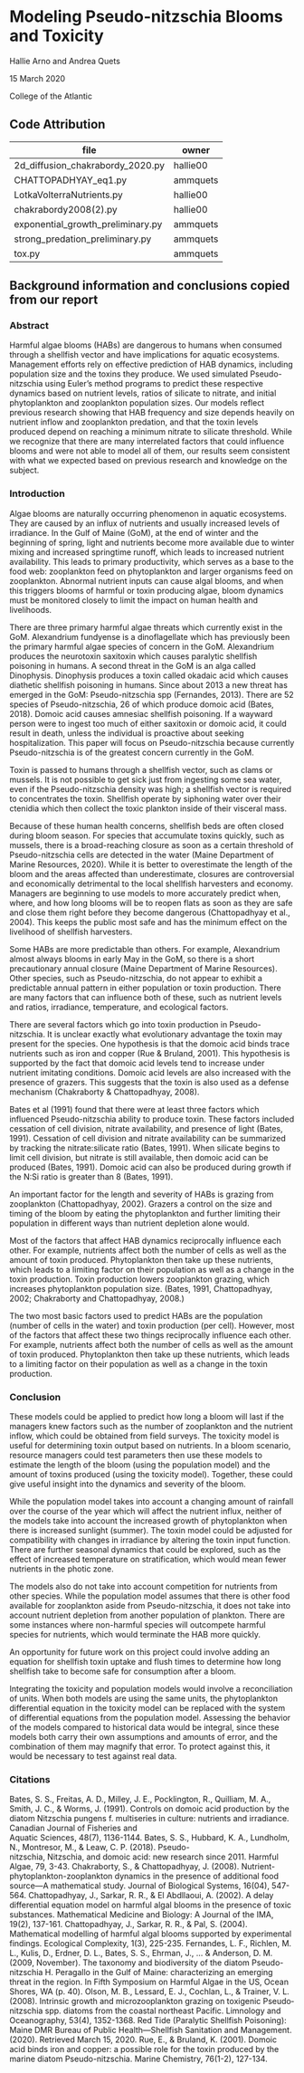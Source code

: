 # Modeling Pseudo-nitzschia Blooms and Toxicity
Hallie Arno and Andrea Quets

15 March 2020

College of the Atlantic

## Code Attribution
file                              | owner
----------------------------------|--------------
2d_diffusion_chakrabordy_2020.py  | hallie00 
CHATTOPADHYAY_eq1.py              | ammquets 
LotkaVolterraNutrients.py         | hallie00
chakrabordy2008(2).py             | hallie00
exponential_growth_preliminary.py | ammquets
strong_predation_preliminary.py   | ammquets
tox.py                            | ammquets

## Background information and conclusions copied from our report
### Abstract
Harmful algae blooms (HABs) are dangerous to humans when consumed through a shellfish vector and have implications for aquatic ecosystems. Management efforts rely on effective prediction of HAB dynamics, including population size and the toxins they produce. We used simulated Pseudo-nitzschia using Euler’s method programs to predict these respective dynamics based on nutrient levels, ratios of silicate to nitrate, and initial phytoplankton and zooplankton population sizes. Our models reflect previous research showing that HAB frequency and size depends heavily on nutrient inflow and zooplankton predation, and that the toxin levels produced depend on reaching a minimum nitrate to silicate threshold. While we recognize that there are many interrelated factors that could influence blooms and were not able to model all of them, our results seem consistent with what we expected based on previous research and knowledge on the subject. 

### Introduction
Algae blooms are naturally occurring phenomenon in aquatic ecosystems. They are caused by an influx of nutrients and usually increased levels of irradiance. In the Gulf of Maine (GoM), at the end of winter and the beginning of spring, light and nutrients become more available due to winter mixing and increased springtime runoff, which leads to increased nutrient availability. This leads to primary productivity, which serves as a base to the food web: zooplankton feed on phytoplankton and larger organisms feed on zooplankton. Abnormal nutrient inputs can cause algal blooms, and when this triggers blooms of harmful or toxin producing algae, bloom dynamics must be monitored closely to limit the impact on human health and livelihoods. 

There are three primary harmful algae threats which currently exist in the GoM.  Alexandrium fundyense is a dinoflagellate which has previously been the primary harmful algae species of concern in the GoM. Alexandrium produces the neurotoxin saxitoxin which causes paralytic shellfish poisoning in humans. A second threat in the GoM is an alga called Dinophysis. Dinophysis produces a toxin called okadaic acid which causes diathetic shellfish poisoning in humans. Since about 2013 a new threat has emerged in the GoM: Pseudo-nitzschia spp (Fernandes, 2013). There are 52 species of Pseudo-nitzschia, 26 of which produce domoic acid (Bates, 2018). Domoic acid causes amnesiac shellfish poisoning. If a wayward person were to ingest too much of either saxitoxin or domoic acid, it could result in death, unless the individual is proactive about seeking hospitalization. This paper will focus on Pseudo-nitzschia because currently Pseudo-nitzschia is of the greatest concern currently in the GoM. 

Toxin is passed to humans through a shellfish vector, such as clams or mussels. It is not possible to get sick just from ingesting some sea water, even if the Pseudo-nitzschia density was high; a shellfish vector is required to concentrates the toxin. Shellfish operate by siphoning water over their ctenidia which then collect the toxic plankton inside of their visceral mass.

Because of these human health concerns, shellfish beds are often closed during bloom season. For species that accumulate toxins quickly, such as mussels, there is a broad-reaching closure as soon as a certain threshold of Pseudo-nitzschia cells are detected in the water (Maine Department of Marine Resources, 2020). While it is better to overestimate the length of the bloom and the areas affected than underestimate, closures are controversial and economically detrimental to the local shellfish harvesters and economy. Managers are beginning to use models to more accurately predict when, where, and how long blooms will be to reopen flats as soon as they are safe and close them right before they become dangerous (Chattopadhyay et al., 2004). This keeps the public most safe and has the minimum effect on the livelihood of shellfish harvesters. 

Some HABs are more predictable than others. For example, Alexandrium almost always blooms in early May in the GoM, so there is a short precautionary annual closure (Maine Department of Marine Resources). Other species, such as Pseudo-nitzschia, do not appear to exhibit a predictable annual pattern in either population or toxin production. There are many factors that can influence both of these, such as nutrient levels and ratios, irradiance, temperature, and ecological factors.  

There are several factors which go into toxin production in Pseudo-nitzschia. It is unclear exactly what evolutionary advantage the toxin may present for the species. One hypothesis is that the domoic acid binds trace nutrients such as iron and copper (Rue & Bruland, 2001). This hypothesis is supported by the fact that domoic acid levels tend to increase under nutrient imitating conditions. Domoic acid levels are also increased with the presence of grazers. This suggests that the toxin is also used as a defense mechanism (Chakraborty & Chattopadhyay, 2008). 

Bates et al (1991) found that there were at least three factors which influenced Pseudo-nitzschia ability to produce toxin. These factors included cessation of cell division, nitrate availability, and presence of light (Bates, 1991). Cessation of cell division and nitrate availability can be summarized by tracking the nitrate:silicate ratio (Bates, 1991). When silicate begins to limit cell division, but nitrate is still available, then domoic acid can be produced (Bates, 1991). Domoic acid can also be produced during growth if the N:Si ratio is greater than 8 (Bates, 1991). 

An important factor for the length and severity of HABs is grazing from zooplankton (Chattopadhyay, 2002). Grazers a control on the size and timing of the bloom by eating the phytoplankton and further limiting their population in different ways than nutrient depletion alone would. 

Most of the factors that affect HAB dynamics reciprocally influence each other. For example, nutrients affect both the number of cells as well as the amount of toxin produced. Phytoplankton then take up these nutrients, which leads to a limiting factor on their population as well as a change in the toxin production. Toxin production lowers zooplankton grazing, which increases phytoplankton population size. (Bates, 1991, Chattopadhyay, 2002; Chakraborty and Chattopadhyay, 2008.)

The two most basic factors used to predict HABs are the population (number of cells in the water) and toxin production (per cell). However, most of the factors that affect these two things reciprocally influence each other. For example, nutrients affect both the number of cells as well as the amount of toxin produced. Phytoplankton then take up these nutrients, which leads to a limiting factor on their population as well as a change in the toxin production.

### Conclusion

These models could be applied to predict how long a bloom will last if the managers knew factors such as the number of zooplankton and the nutrient inflow, which could be obtained from field surveys. The toxicity model is useful for determining toxin output based on nutrients. In a bloom scenario, resource managers could test parameters then use these models to estimate the length of the bloom (using the population model) and the amount of toxins produced (using the toxicity model). Together, these could give useful insight into the dynamics and severity of the bloom. 

While the population model takes into account a changing amount of rainfall over the course of the year which will affect the nutrient influx, neither of the models take into account the increased growth of phytoplankton when there is increased sunlight (summer). The toxin model could be adjusted for compatibility with changes in irradiance by altering the toxin input function. There are further seasonal dynamics that could be explored, such as the effect of increased temperature on stratification, which would mean fewer nutrients in the photic zone. 

The models also do not take into account competition for nutrients from other species. While the population model assumes that there is other food available for zooplankton aside from Pseudo-nitzschia, it does not take into account nutrient depletion from another population of plankton. There are some instances where non-harmful species will outcompete harmful species for nutrients, which would terminate the HAB more quickly. 

An opportunity for future work on this project could involve adding an equation for shellfish toxin uptake and flush times to determine how long shellfish take to become safe for consumption after a bloom. 

Integrating the toxicity and population models would involve a reconciliation of units. When both models are using the same units, the phytoplankton differential equation in the toxicity model can be replaced with the system of differential equations from the population model. Assessing the behavior of the models compared to historical data would be integral, since these models both carry their own assumptions and amounts of error, and the combination of them may magnify that error. To protect against this, it would be necessary to test against real data. 

### Citations
Bates, S. S., Freitas, A. D., Milley, J. E., Pocklington, R., Quilliam, M. A., Smith, J. C., & 
	Worms, J. (1991). Controls on domoic acid production by the diatom Nitzschia pungens f. 
	multiseries in culture: nutrients and irradiance. Canadian Journal of Fisheries and 	
	Aquatic Sciences, 48(7), 1136-1144.
Bates, S. S., Hubbard, K. A., Lundholm, N., Montresor, M., & Leaw, C. P. (2018). Pseudo-	
	nitzschia, Nitzschia, and domoic acid: new research since 2011. Harmful Algae, 79, 3-43.
Chakraborty, S., & Chattopadhyay, J. (2008). Nutrient-phytoplankton-zooplankton 
	dynamics in the presence of additional food source—A mathematical study. Journal of 
	Biological Systems, 16(04), 547-564.
Chattopadhyay, J., Sarkar, R. R., & El Abdllaoui, A. (2002). A delay differential equation model 
	on harmful algal blooms in the presence of toxic substances. Mathematical Medicine and 
	Biology: A Journal of the IMA, 19(2), 137-161.
Chattopadhyay, J., Sarkar, R. R., & Pal, S. (2004). Mathematical modelling of harmful algal 
	blooms supported by experimental findings. Ecological Complexity, 1(3), 225-235.
Fernandes, L. F., Richlen, M. L., Kulis, D., Erdner, D. L., Bates, S. S., Ehrman, J., ... & Anderson, D. M. (2009, November). The taxonomy and biodiversity of the diatom Pseudo-nitzschia H. Peragallo in the Gulf of Maine: characterizing an emerging threat in the region. In Fifth Symposium on Harmful Algae in the US, Ocean Shores, WA (p. 40). Olson, M. B., Lessard, E. J., Cochlan, L., & Trainer, V. L. (2008). Intrinsic growth and microzooplankton grazing on toxigenic Pseudo‐nitzschia spp. diatoms from the coastal northeast Pacific. Limnology and Oceanography, 53(4), 1352-1368.
Red Tide (Paralytic Shellfish Poisoning): Maine DMR Bureau of Public Health—Shellfish 
	Sanitation and Management. (2020). Retrieved March 15, 2020.
Rue, E., & Bruland, K. (2001). Domoic acid binds iron and copper: a possible role for the toxin 
	produced by the marine diatom Pseudo-nitzschia. Marine Chemistry, 76(1-2), 127-134.
